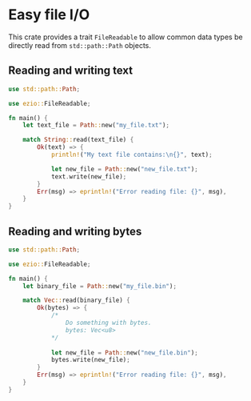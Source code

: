 # Easy file I/O
This crate provides a trait `FileReadable` to allow common data types be directly read from `std::path::Path` objects.

## Reading and writing text
```rust
use std::path::Path;

use ezio::FileReadable;

fn main() {
    let text_file = Path::new("my_file.txt");

    match String::read(text_file) {
        Ok(text) => {
            println!("My text file contains:\n{}", text);

            let new_file = Path::new("new_file.txt");
            text.write(new_file);
        }
        Err(msg) => eprintln!("Error reading file: {}", msg),
    }
}
```

## Reading and writing bytes
```rust
use std::path::Path;

use ezio::FileReadable;

fn main() {
    let binary_file = Path::new("my_file.bin");

    match Vec::read(binary_file) {
        Ok(bytes) => {
            /*
                Do something with bytes.
                bytes: Vec<u8>
            */
            
            let new_file = Path::new("new_file.bin");
            bytes.write(new_file);
        }
        Err(msg) => eprintln!("Error reading file: {}", msg),
    }
}
```
